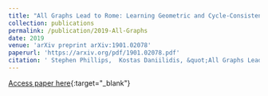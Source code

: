 ```yaml
---
title: "All Graphs Lead to Rome: Learning Geometric and Cycle-Consistent Representations with Graph Convolutional Networks"
collection: publications
permalink: /publication/2019-All-Graphs
date: 2019
venue: 'arXiv preprint arXiv:1901.02078'
paperurl: 'https://arxiv.org/pdf/1901.02078.pdf'
citation: ' Stephen Phillips,  Kostas Daniilidis, &quot;All Graphs Lead to Rome: Learning Geometric and Cycle-Consistent Representations with Graph Convolutional Networks.&quot; arXiv preprint arXiv:1901.02078, 2019.'
---
```

[Access paper here](https://arxiv.org/pdf/1901.02078.pdf){:target="_blank"}
